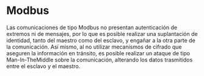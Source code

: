 # Modbus

Las comunicaciones de tipo Modbus no presentan autenticación de extremos ni de mensajes, por lo que es posible realizar una suplantación de identidad, tanto del maestro como del esclavo, y engañar a la otra parte de la comunicación. Así mismo, al no utilizar mecanismos de cifrado que aseguren la información en tránsito, es posible realizar un ataque de tipo Man-In-TheMiddle sobre la comunicación, alterando los datos trasmitidos entre el esclavo y el maestro.